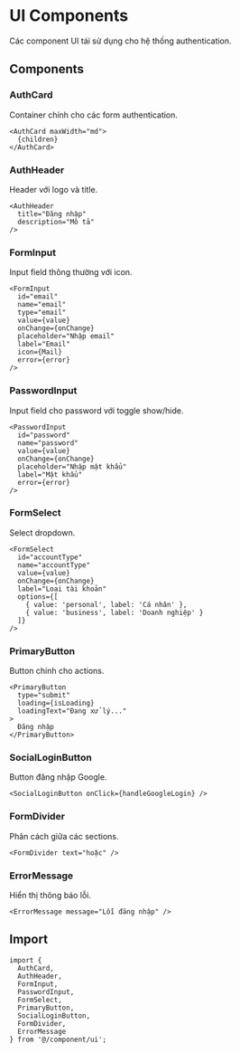 # UI Components

Các component UI tái sử dụng cho hệ thống authentication.

## Components

### AuthCard
Container chính cho các form authentication.
```tsx
<AuthCard maxWidth="md">
  {children}
</AuthCard>
```

### AuthHeader
Header với logo và title.
```tsx
<AuthHeader 
  title="Đăng nhập" 
  description="Mô tả" 
/>
```

### FormInput
Input field thông thường với icon.
```tsx
<FormInput
  id="email"
  name="email"
  type="email"
  value={value}
  onChange={onChange}
  placeholder="Nhập email"
  label="Email"
  icon={Mail}
  error={error}
/>
```

### PasswordInput
Input field cho password với toggle show/hide.
```tsx
<PasswordInput
  id="password"
  name="password"
  value={value}
  onChange={onChange}
  placeholder="Nhập mật khẩu"
  label="Mật khẩu"
  error={error}
/>
```

### FormSelect
Select dropdown.
```tsx
<FormSelect
  id="accountType"
  name="accountType"
  value={value}
  onChange={onChange}
  label="Loại tài khoản"
  options={[
    { value: 'personal', label: 'Cá nhân' },
    { value: 'business', label: 'Doanh nghiệp' }
  ]}
/>
```

### PrimaryButton
Button chính cho actions.
```tsx
<PrimaryButton
  type="submit"
  loading={isLoading}
  loadingText="Đang xử lý..."
>
  Đăng nhập
</PrimaryButton>
```

### SocialLoginButton
Button đăng nhập Google.
```tsx
<SocialLoginButton onClick={handleGoogleLogin} />
```

### FormDivider
Phân cách giữa các sections.
```tsx
<FormDivider text="hoặc" />
```

### ErrorMessage
Hiển thị thông báo lỗi.
```tsx
<ErrorMessage message="Lỗi đăng nhập" />
```

## Import

```tsx
import {
  AuthCard,
  AuthHeader,
  FormInput,
  PasswordInput,
  FormSelect,
  PrimaryButton,
  SocialLoginButton,
  FormDivider,
  ErrorMessage
} from '@/component/ui';
``` 